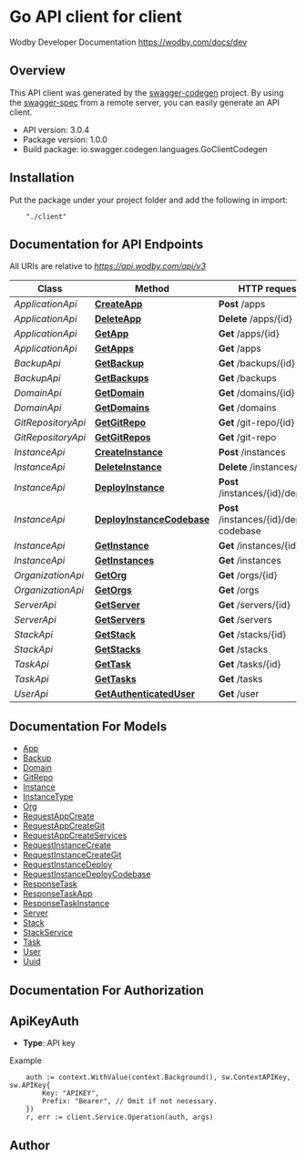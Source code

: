 # Go API client for client

Wodby Developer Documentation https://wodby.com/docs/dev

## Overview
This API client was generated by the [swagger-codegen](https://github.com/swagger-api/swagger-codegen) project.  By using the [swagger-spec](https://github.com/swagger-api/swagger-spec) from a remote server, you can easily generate an API client.

- API version: 3.0.4
- Package version: 1.0.0
- Build package: io.swagger.codegen.languages.GoClientCodegen

## Installation
Put the package under your project folder and add the following in import:
```
    "./client"
```

## Documentation for API Endpoints

All URIs are relative to *https://api.wodby.com/api/v3*

Class | Method | HTTP request | Description
------------ | ------------- | ------------- | -------------
*ApplicationApi* | [**CreateApp**](docs/ApplicationApi.md#createapp) | **Post** /apps | 
*ApplicationApi* | [**DeleteApp**](docs/ApplicationApi.md#deleteapp) | **Delete** /apps/{id} | 
*ApplicationApi* | [**GetApp**](docs/ApplicationApi.md#getapp) | **Get** /apps/{id} | 
*ApplicationApi* | [**GetApps**](docs/ApplicationApi.md#getapps) | **Get** /apps | 
*BackupApi* | [**GetBackup**](docs/BackupApi.md#getbackup) | **Get** /backups/{id} | 
*BackupApi* | [**GetBackups**](docs/BackupApi.md#getbackups) | **Get** /backups | 
*DomainApi* | [**GetDomain**](docs/DomainApi.md#getdomain) | **Get** /domains/{id} | 
*DomainApi* | [**GetDomains**](docs/DomainApi.md#getdomains) | **Get** /domains | 
*GitRepositoryApi* | [**GetGitRepo**](docs/GitRepositoryApi.md#getgitrepo) | **Get** /git-repo/{id} | 
*GitRepositoryApi* | [**GetGitRepos**](docs/GitRepositoryApi.md#getgitrepos) | **Get** /git-repo | 
*InstanceApi* | [**CreateInstance**](docs/InstanceApi.md#createinstance) | **Post** /instances | 
*InstanceApi* | [**DeleteInstance**](docs/InstanceApi.md#deleteinstance) | **Delete** /instances/{id} | 
*InstanceApi* | [**DeployInstance**](docs/InstanceApi.md#deployinstance) | **Post** /instances/{id}/deploy | 
*InstanceApi* | [**DeployInstanceCodebase**](docs/InstanceApi.md#deployinstancecodebase) | **Post** /instances/{id}/deploy-codebase | 
*InstanceApi* | [**GetInstance**](docs/InstanceApi.md#getinstance) | **Get** /instances/{id} | 
*InstanceApi* | [**GetInstances**](docs/InstanceApi.md#getinstances) | **Get** /instances | 
*OrganizationApi* | [**GetOrg**](docs/OrganizationApi.md#getorg) | **Get** /orgs/{id} | 
*OrganizationApi* | [**GetOrgs**](docs/OrganizationApi.md#getorgs) | **Get** /orgs | 
*ServerApi* | [**GetServer**](docs/ServerApi.md#getserver) | **Get** /servers/{id} | 
*ServerApi* | [**GetServers**](docs/ServerApi.md#getservers) | **Get** /servers | 
*StackApi* | [**GetStack**](docs/StackApi.md#getstack) | **Get** /stacks/{id} | 
*StackApi* | [**GetStacks**](docs/StackApi.md#getstacks) | **Get** /stacks | 
*TaskApi* | [**GetTask**](docs/TaskApi.md#gettask) | **Get** /tasks/{id} | 
*TaskApi* | [**GetTasks**](docs/TaskApi.md#gettasks) | **Get** /tasks | 
*UserApi* | [**GetAuthenticatedUser**](docs/UserApi.md#getauthenticateduser) | **Get** /user | 


## Documentation For Models

 - [App](docs/App.md)
 - [Backup](docs/Backup.md)
 - [Domain](docs/Domain.md)
 - [GitRepo](docs/GitRepo.md)
 - [Instance](docs/Instance.md)
 - [InstanceType](docs/InstanceType.md)
 - [Org](docs/Org.md)
 - [RequestAppCreate](docs/RequestAppCreate.md)
 - [RequestAppCreateGit](docs/RequestAppCreateGit.md)
 - [RequestAppCreateServices](docs/RequestAppCreateServices.md)
 - [RequestInstanceCreate](docs/RequestInstanceCreate.md)
 - [RequestInstanceCreateGit](docs/RequestInstanceCreateGit.md)
 - [RequestInstanceDeploy](docs/RequestInstanceDeploy.md)
 - [RequestInstanceDeployCodebase](docs/RequestInstanceDeployCodebase.md)
 - [ResponseTask](docs/ResponseTask.md)
 - [ResponseTaskApp](docs/ResponseTaskApp.md)
 - [ResponseTaskInstance](docs/ResponseTaskInstance.md)
 - [Server](docs/Server.md)
 - [Stack](docs/Stack.md)
 - [StackService](docs/StackService.md)
 - [Task](docs/Task.md)
 - [User](docs/User.md)
 - [Uuid](docs/Uuid.md)


## Documentation For Authorization

## ApiKeyAuth
- **Type**: API key 

Example
```
	auth := context.WithValue(context.Background(), sw.ContextAPIKey, sw.APIKey{
		Key: "APIKEY",
		Prefix: "Bearer", // Omit if not necessary.
	})
    r, err := client.Service.Operation(auth, args)
```

## Author



